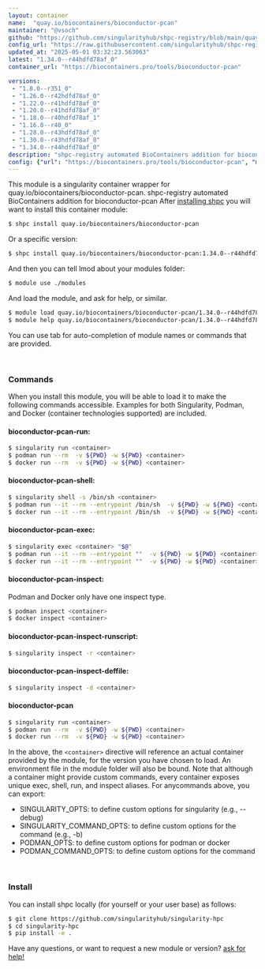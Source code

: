 ```yaml
---
layout: container
name:  "quay.io/biocontainers/bioconductor-pcan"
maintainer: "@vsoch"
github: "https://github.com/singularityhub/shpc-registry/blob/main/quay.io/biocontainers/bioconductor-pcan/container.yaml"
config_url: "https://raw.githubusercontent.com/singularityhub/shpc-registry/main/quay.io/biocontainers/bioconductor-pcan/container.yaml"
updated_at: "2025-05-01 03:32:23.563063"
latest: "1.34.0--r44hdfd78af_0"
container_url: "https://biocontainers.pro/tools/bioconductor-pcan"

versions:
 - "1.8.0--r351_0"
 - "1.26.0--r42hdfd78af_0"
 - "1.22.0--r41hdfd78af_0"
 - "1.20.0--r41hdfd78af_0"
 - "1.18.0--r40hdfd78af_1"
 - "1.16.0--r40_0"
 - "1.28.0--r43hdfd78af_0"
 - "1.30.0--r43hdfd78af_0"
 - "1.34.0--r44hdfd78af_0"
description: "shpc-registry automated BioContainers addition for bioconductor-pcan"
config: {"url": "https://biocontainers.pro/tools/bioconductor-pcan", "maintainer": "@vsoch", "description": "shpc-registry automated BioContainers addition for bioconductor-pcan", "latest": {"1.34.0--r44hdfd78af_0": "sha256:0f5dab3292dddd651bae615bfa890557ec6b2514e20bfaaca5aa2fd327894729"}, "tags": {"1.8.0--r351_0": "sha256:2eccdcdc10fe911f59435fde09c33286c512801becb817de7ea4939946ec7ccc", "1.26.0--r42hdfd78af_0": "sha256:77978c99b81f65c91b92150e219f7500af57a408a0218fc352173cfa7b6d461c", "1.22.0--r41hdfd78af_0": "sha256:197c22bfed5e491dcbf880004704c078b9accd13a82e9e097ea88c066a9f1ac7", "1.20.0--r41hdfd78af_0": "sha256:ac4c9b35a2198c53aa8b704934f66c9c8f1fdb4fed6688eb4c371c8ff9b82fd4", "1.18.0--r40hdfd78af_1": "sha256:9c049b50776ea9d9fe3b739068c1fe9da814328070b9f638599044429f8ada5c", "1.16.0--r40_0": "sha256:b652cba9cd6f789e3b3a669183eea3d997da910d8eec17cae3486e3e9fde98a6", "1.28.0--r43hdfd78af_0": "sha256:6b466ca6c39605b3d296dbddee21a32e10666a22f6fc24da970c958eb772446f", "1.30.0--r43hdfd78af_0": "sha256:20892624fb2f5c870ad796f8a1a621709963d5e18d6ce7db6aec361525305ad9", "1.34.0--r44hdfd78af_0": "sha256:0f5dab3292dddd651bae615bfa890557ec6b2514e20bfaaca5aa2fd327894729"}, "docker": "quay.io/biocontainers/bioconductor-pcan"}
---
```


This module is a singularity container wrapper for quay.io/biocontainers/bioconductor-pcan.
shpc-registry automated BioContainers addition for bioconductor-pcan
After [installing shpc](#install) you will want to install this container module:


```bash
$ shpc install quay.io/biocontainers/bioconductor-pcan
```

Or a specific version:

```bash
$ shpc install quay.io/biocontainers/bioconductor-pcan:1.34.0--r44hdfd78af_0
```

And then you can tell lmod about your modules folder:

```bash
$ module use ./modules
```

And load the module, and ask for help, or similar.

```bash
$ module load quay.io/biocontainers/bioconductor-pcan/1.34.0--r44hdfd78af_0
$ module help quay.io/biocontainers/bioconductor-pcan/1.34.0--r44hdfd78af_0
```

You can use tab for auto-completion of module names or commands that are provided.

<br>

### Commands

When you install this module, you will be able to load it to make the following commands accessible.
Examples for both Singularity, Podman, and Docker (container technologies supported) are included.

#### bioconductor-pcan-run:

```bash
$ singularity run <container>
$ podman run --rm  -v ${PWD} -w ${PWD} <container>
$ docker run --rm  -v ${PWD} -w ${PWD} <container>
```

#### bioconductor-pcan-shell:

```bash
$ singularity shell -s /bin/sh <container>
$ podman run --it --rm --entrypoint /bin/sh  -v ${PWD} -w ${PWD} <container>
$ docker run --it --rm --entrypoint /bin/sh  -v ${PWD} -w ${PWD} <container>
```

#### bioconductor-pcan-exec:

```bash
$ singularity exec <container> "$@"
$ podman run --it --rm --entrypoint ""  -v ${PWD} -w ${PWD} <container> "$@"
$ docker run --it --rm --entrypoint ""  -v ${PWD} -w ${PWD} <container> "$@"
```

#### bioconductor-pcan-inspect:

Podman and Docker only have one inspect type.

```bash
$ podman inspect <container>
$ docker inspect <container>
```

#### bioconductor-pcan-inspect-runscript:

```bash
$ singularity inspect -r <container>
```

#### bioconductor-pcan-inspect-deffile:

```bash
$ singularity inspect -d <container>
```



#### bioconductor-pcan

```bash
$ singularity run <container>
$ podman run --rm  -v ${PWD} -w ${PWD} <container>
$ docker run --rm  -v ${PWD} -w ${PWD} <container>
```


In the above, the `<container>` directive will reference an actual container provided
by the module, for the version you have chosen to load. An environment file in the
module folder will also be bound. Note that although a container
might provide custom commands, every container exposes unique exec, shell, run, and
inspect aliases. For anycommands above, you can export:

 - SINGULARITY_OPTS: to define custom options for singularity (e.g., --debug)
 - SINGULARITY_COMMAND_OPTS: to define custom options for the command (e.g., -b)
 - PODMAN_OPTS: to define custom options for podman or docker
 - PODMAN_COMMAND_OPTS: to define custom options for the command

<br>

### Install

You can install shpc locally (for yourself or your user base) as follows:

```bash
$ git clone https://github.com/singularityhub/singularity-hpc
$ cd singularity-hpc
$ pip install -e .
```

Have any questions, or want to request a new module or version? [ask for help!](https://github.com/singularityhub/singularity-hpc/issues)